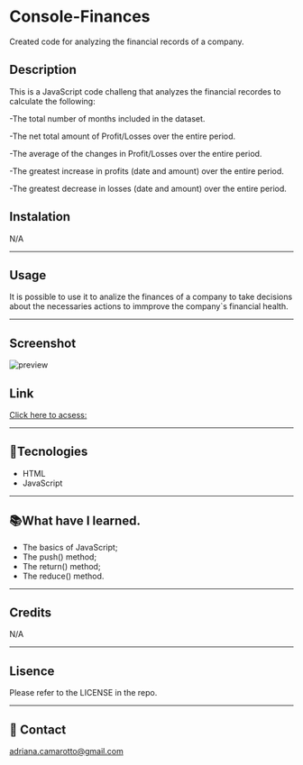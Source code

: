 # Console-Finances
Created code for analyzing the financial records of a company.

## Description

This is a JavaScript code challeng that analyzes the financial recordes to calculate the following:

-The total number of months included in the dataset.

-The net total amount of Profit/Losses over the entire period.

-The average of the changes in Profit/Losses over the entire period.

-The greatest increase in profits (date and amount) over the entire period.

-The greatest decrease in losses (date and amount) over the entire period.


## Instalation

N/A

---

## Usage

It is possible to use it to analize the finances of a company to take  decisions about the necessaries actions to immprove the company`s financial health.


---

## Screenshot

![preview](./)
## Link

[Click here to acsess:](https://adriana-camarotto.github.io/Console-Finances/)

---

## 🚀Tecnologies

- HTML
- JavaScript


---

## 📚What have I learned.

- The basics of JavaScript;
- The push() method;
- The return() method;
- The reduce() method.


---

## Credits

N/A

---

## Lisence

Please refer to the LICENSE in the repo.

---

## 📧 Contact

adriana.camarotto@gmail.com

